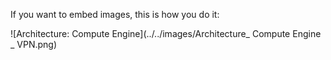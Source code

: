If you want to embed images, this is how you do it:

![Architecture: Compute Engine](../../images/Architecture_ Compute Engine _ VPN.png)
